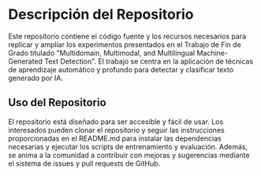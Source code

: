 # Descripción del Repositorio

Este repositorio contiene el código fuente y los recursos necesarios para replicar y ampliar los experimentos presentados en el Trabajo de Fin de Grado titulado "Multidomain, Multimodal, and Multilingual Machine-Generated Text Detection". El trabajo se centra en la aplicación de técnicas de aprendizaje automático y profundo para detectar y clasificar texto generado por IA.

## Uso del Repositorio

El repositorio está diseñado para ser accesible y fácil de usar. Los interesados pueden clonar el repositorio y seguir las instrucciones proporcionadas en el README.md para instalar las dependencias necesarias y ejecutar los scripts de entrenamiento y evaluación. Además, se anima a la comunidad a contribuir con mejoras y sugerencias mediante el sistema de issues y pull requests de GitHub.


